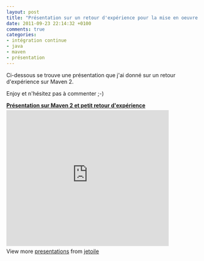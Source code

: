 ```yaml
---
layout: post
title: "Présentation sur un retour d'expérience pour la mise en oeuvre de Maven 2"
date: 2011-09-23 22:14:32 +0100
comments: true
categories: 
- intégration continue
- java
- maven
- présentation
---
```



Ci-dessous se trouve une présentation que j'ai donné sur un retour d'expérience sur Maven 2.

Enjoy et n'hésitez pas à commenter ;-) 

<div id="__ss_9387075" style="width: 425px;">
<strong style="display: block; margin: 12px 0 4px;"><a href="http://www.slideshare.net/jetoile/prsentation-sur-maven-2-et-petit-retour-dexprience" target="_blank" title="Présentation sur Maven 2 et petit retour d'expérience">Présentation sur Maven 2 et petit retour d'expérience</a></strong> <iframe frameborder="0" height="355" marginheight="0" marginwidth="0" scrolling="no" src="http://www.slideshare.net/slideshow/embed_code/9387075" width="425"></iframe> <br />
<div style="padding: 5px 0 12px;">
View more <a href="http://www.slideshare.net/" target="_blank">presentations</a> from <a href="http://www.slideshare.net/jetoile" target="_blank">jetoile</a> </div>
</div>